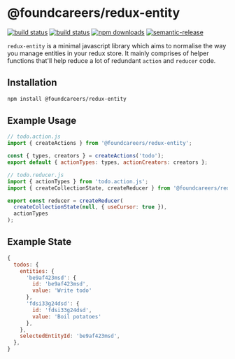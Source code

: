 # @foundcareers/redux-entity
[![build status](https://img.shields.io/npm/v/@foundcareers/redux-entity.svg)](https://www.npmjs.com/package/@foundcareers/redux-entity) [![build status](https://img.shields.io/travis/com/foundcareers/redux-entity.svg)](https://travis-ci.com/foundcareers/redux-entity) [![npm downloads](https://img.shields.io/npm/dt/@foundcareers/redux-entity.svg)](https://www.npmjs.com/package/@foundcareers/redux-entity) [![semantic-release](https://img.shields.io/badge/%20%20%F0%9F%93%A6%F0%9F%9A%80-semantic--release-e10079.svg)](https://github.com/semantic-release/semantic-release)

`redux-entity` is a minimal javascript library which aims to normalise the way you manage entities in your redux store. It mainly comprises of helper functions that'll help reduce a lot of redundant `action` and `reducer` code.

## Installation

```sh
npm install @foundcareers/redux-entity
```

## Example Usage
```js
// todo.action.js
import { createActions } from '@foundcareers/redux-entity';

const { types, creators } = createActions('todo');
export default { actionTypes: types, actionCreators: creators };
```

```js
// todo.reducer.js
import { actionTypes } from 'todo.action.js';
import { createCollectionState, createReducer } from '@foundcareers/redux-entity';

export const reducer = createReducer(
  createCollectionState(null, { useCursor: true }),
  actionTypes
);
```


## Example State

```js
{
  todos: {
    entities: {
      'be9af423msd': {
        id: 'be9af423msd',
        value: 'Write todo'
      },
      'fdsi33g24dsd': {
        id: 'fdsi33g24dsd',
        value: 'Boil potatoes'
      },      
    },
    selectedEntityId: 'be9af423msd',
  },
}
```
